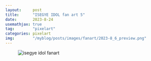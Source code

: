 ```yaml
---
layout:     post
title:      "ISEGYE IDOL fan art 5"
date:       2023-8-24
usemathjax: true
tag:        "pixelart"
categories: pixelart
img:        "/myblog/posts/images/fanart/2023-8_6_preview.png"
---
```


<figure>
    <img class="art" src="{{ site.image_location }}/fanart/2023-8_6.png" alt="isegye idol fanart"/>
</figure>